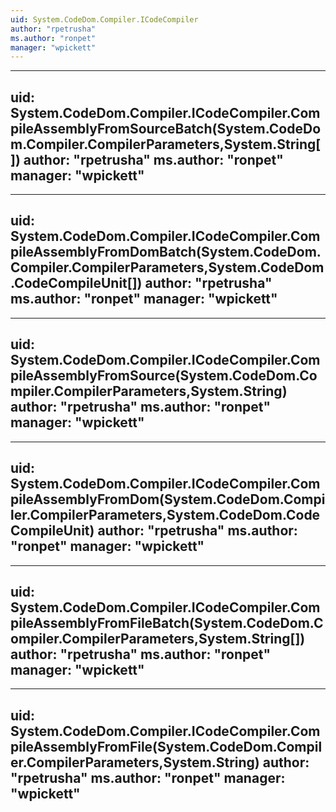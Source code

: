 ```yaml
---
uid: System.CodeDom.Compiler.ICodeCompiler
author: "rpetrusha"
ms.author: "ronpet"
manager: "wpickett"
---
```


---
uid: System.CodeDom.Compiler.ICodeCompiler.CompileAssemblyFromSourceBatch(System.CodeDom.Compiler.CompilerParameters,System.String[])
author: "rpetrusha"
ms.author: "ronpet"
manager: "wpickett"
---

---
uid: System.CodeDom.Compiler.ICodeCompiler.CompileAssemblyFromDomBatch(System.CodeDom.Compiler.CompilerParameters,System.CodeDom.CodeCompileUnit[])
author: "rpetrusha"
ms.author: "ronpet"
manager: "wpickett"
---

---
uid: System.CodeDom.Compiler.ICodeCompiler.CompileAssemblyFromSource(System.CodeDom.Compiler.CompilerParameters,System.String)
author: "rpetrusha"
ms.author: "ronpet"
manager: "wpickett"
---

---
uid: System.CodeDom.Compiler.ICodeCompiler.CompileAssemblyFromDom(System.CodeDom.Compiler.CompilerParameters,System.CodeDom.CodeCompileUnit)
author: "rpetrusha"
ms.author: "ronpet"
manager: "wpickett"
---

---
uid: System.CodeDom.Compiler.ICodeCompiler.CompileAssemblyFromFileBatch(System.CodeDom.Compiler.CompilerParameters,System.String[])
author: "rpetrusha"
ms.author: "ronpet"
manager: "wpickett"
---

---
uid: System.CodeDom.Compiler.ICodeCompiler.CompileAssemblyFromFile(System.CodeDom.Compiler.CompilerParameters,System.String)
author: "rpetrusha"
ms.author: "ronpet"
manager: "wpickett"
---
